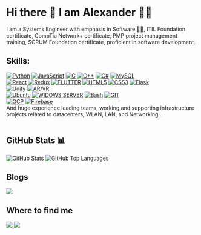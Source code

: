 # Hi there 👋 I am Alexander :raising_hand_man:

<!--
**mateo-a/mateo-a** is a ✨ _special_ ✨ repository because its `README.md` (this file) appears on your GitHub profile.

Here are some ideas to get you started:

- 🔭 I’m currently working on ...
- 🌱 I’m currently learning ...
- 👯 I’m looking to collaborate on ...
- 🤔 I’m looking for help with ...
- 💬 Ask me about ...
- 📫 How to reach me: ...
- 😄 Pronouns: ...
- ⚡ Fun fact: ...
-->

I am a Systems Engineer with emphasis in Software :man_technologist:, ITIL Foundation certificate, CompTia Network+ certificate, PMP project management training, SCRUM Foundation certificate, proficient in software development.

## Skills:
[![Python](https://img.shields.io/badge/python-3773A5?style=for-the-badge&logo=python&logoColor=white&labelColor=101010)]()
[![JavaScript](https://img.shields.io/badge/JavaScript-F7DF1E?style=for-the-badge&logo=javascript&logoColor=white&labelColor=101010)]()
[![C](https://img.shields.io/badge/c-00427E?style=for-the-badge&logo=c&logoColor=white&labelColor=101010)]()
[![C++](https://img.shields.io/badge/C++-6295CB?style=for-the-badge&logo=C%2B%2B&logoColor=white&labelColor=101010)]()
[![C#](https://img.shields.io/badge/C%23-9B72D3?style=for-the-badge&logo=c-sharp&logoColor=white&labelColor=101010)]()
[![MySQL](https://img.shields.io/badge/MySQL-4479A1?style=for-the-badge&logo=MySQL&logoColor=white&labelColor=101010)]()
</br>
[![React](https://img.shields.io/badge/REACT-79D8F7?style=for-the-badge&logo=REACT&logoColor=white&labelColor=101010)]()
[![Redux](https://img.shields.io/badge/redux-7248B6?style=for-the-badge&logo=redux&logoColor=white&labelColor=101010)]()
[![FLUTTER](https://img.shields.io/badge/Flutter-02569B?style=for-the-badge&logo=Flutter&logoColor=white&labelColor=101010)]()
[![HTML5](https://img.shields.io/badge/HTML-DD4B25?style=for-the-badge&logo=HTML5&logoColor=white&labelColor=101010)]()
[![CSS3](https://img.shields.io/badge/CSS-239120?style=for-the-badge&logo=css3&logoColor=white&labelColor=101010)]()
[![Flask](https://img.shields.io/badge/Flask-404D59?style=for-the-badge&logo=Flask&logoColor=white&labelColor=101010)]()
</br>
[![Unity](https://img.shields.io/badge/unity-404D59?style=for-the-badge&logo=unity&logoColor=white&labelColor=101010)]()
[![AR/VR](https://img.shields.io/badge/AR/VR-9B72D3?style=for-the-badge&logo=unity&logoColor=white&labelColor=101010)]()
</br>
[![Ubuntu](https://img.shields.io/badge/Ubuntu-E95420?style=for-the-badge&logo=Ubuntu&logoColor=white&labelColor=101010)]()
[![WIDOWS SERVER](https://img.shields.io/badge/Windows%20Server-00A8E8?style=for-the-badge&logo=Windows&logoColor=white&labelColor=101010)]()
[![Bash](https://img.shields.io/badge/Shell_Script-404D59?style=for-the-badge&logo=gnu-bash&logoColor=white&labelColor=101010)]()
[![GIT](https://img.shields.io/badge/GIT-E84E31?style=for-the-badge&logo=git&logoColor=white&labelColor=101010)]()
</br>
[![GCP](https://img.shields.io/badge/Google_Cloud-EA4335?style=for-the-badge&logo=google-cloud&logoColor=white&labelColor=101010)]()
[![Firebase](https://img.shields.io/badge/Firebase-FFCA28?style=for-the-badge&logo=firebase&logoColor=white&labelColor=101010)]()
</br>
And huge experience leading teams, working and supporting infrastructure projects related to datacenters, WLAN, LAN, and Networking...
</br>
</br>
## GitHub Stats 📊
<div>
	<img src="https://jf-gh-stats.vercel.app/api?username=mateo-a&show_icons=true&count_private=true" alt="GitHub Stats" align="top"/>
	<img src="https://jf-gh-stats.vercel.app/api/top-langs/?username=mateo-a&layout=compact" alt="GitHub Top Languages" align="top"/>
</div>

## Blogs
<a href="https://alexander-urrego.medium.com/">
	<img src="https://img.shields.io/badge/Medium-12100E?style=for-the-badge&logo=medium&logoColor=white"/>
</a>


## Where to find me
<a href="https://www.linkedin.com/in/john-alexander-urrego/">
  <img src="https://img.shields.io/badge/linkedin-%230077B5.svg?&style=for-the-badge&logo=linkedin&logoColor=white" />
</a>
<a href="https://twitter.com/mateo_a">
  <img src="https://img.shields.io/badge/Twitter-1DA1F2?style=for-the-badge&logo=twitter&logoColor=white" />        
</a>
